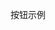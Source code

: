 <script setup>
import TeaButton from '../../src/components/button/vue3/TeaButton.vue'
</script>

<TeaButton>按钮示例</TeaButton>
